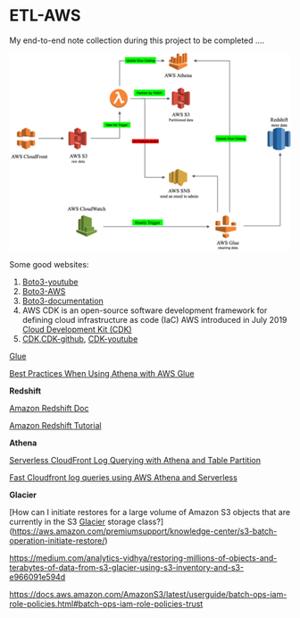 # ETL-AWS
My end-to-end note collection during this project to be completed ....

![etl](https://github.com/Foroozani/ETL-AWS/blob/main/images/ETL-solution2.png)

Some good websites:

1. [Boto3-youtube](https://www.youtube.com/watch?v=6Jk1FVgSnXA&list=PLL2hlSFBmWwx7AFCvrurMhUOJc7kc0ynP&index=1)
2. [Boto3-AWS](https://aws.amazon.com/sdk-for-python/)
3. [Boto3-documentation](https://boto3.amazonaws.com/v1/documentation/api/latest/index.html)
4. AWS CDK is an open-source software development framework for defining cloud infrastructure as code (IaC) AWS introduced in July 2019 [Cloud Development Kit (CDK)](https://www.youtube.com/watch?v=V-GDvvW3p3o&list=PLa7s-p3_y_6Oi0J5TUaHEv2a67ZcLxRQW)
5. [CDK](https://aws.amazon.com/cdk/),[CDK-github](https://github.com/aws/aws-cdk), [CDK-youtube](https://www.youtube.com/watch?v=ZWCvNFUN-sU)




[Glue](https://aws.amazon.com/blogs/big-data/extracting-salesforce-com-data-using-aws-glue-and-analyzing-with-amazon-athena/)

[Best Practices When Using Athena with AWS Glue](https://docs.aws.amazon.com/athena/latest/ug/glue-best-practices.html#schema-csv-quotes)


**Redshift** 

[Amazon Redshift Doc](https://docs.aws.amazon.com/redshift/latest/gsg/getting-started.html)

[Amazon Redshift Tutorial ](https://www.youtube.com/watch?v=fc5WPKnbam8)


**Athena**

[Serverless CloudFront Log Querying with Athena and Table Partition](https://medium.com/vingle-tech-blog/serverless-cloudfront-log-querying-with-athena-and-table-partition-c18b6e6f9eb4)

[Fast Cloudfront log queries using AWS Athena and Serverless](https://medium.com/compass-true-north/fast-cloudfront-log-queries-using-aws-athena-and-serverless-ef117393c5a6)



**Glacier**

[How can I initiate restores for a large volume of Amazon S3 objects that are currently in the S3 [Glacier](https://docs.aws.amazon.com/cli/latest/reference/glacier/index.html) storage class?](https://aws.amazon.com/premiumsupport/knowledge-center/s3-batch-operation-initiate-restore/)

https://medium.com/analytics-vidhya/restoring-millions-of-objects-and-terabytes-of-data-from-s3-glacier-using-s3-inventory-and-s3-e966091e594d


https://docs.aws.amazon.com/AmazonS3/latest/userguide/batch-ops-iam-role-policies.html#batch-ops-iam-role-policies-trust
